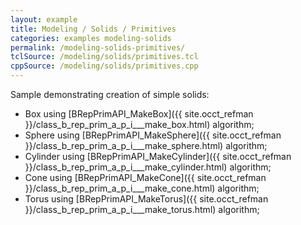 ```yaml
---
layout: example
title: Modeling / Solids / Primitives
categories: examples modeling-solids
permalink: /modeling-solids-primitives/
tclSource: /modeling/solids/primitives.tcl
cppSource: /modeling/solids/primitives.cpp
---
```


Sample demonstrating creation of simple solids:
- Box using [BRepPrimAPI_MakeBox]({{ site.occt_refman }}/class_b_rep_prim_a_p_i___make_box.html) algorithm;
- Sphere using [BRepPrimAPI_MakeSphere]({{ site.occt_refman }}/class_b_rep_prim_a_p_i___make_sphere.html) algorithm;
- Cylinder using [BRepPrimAPI_MakeCylinder]({{ site.occt_refman }}/class_b_rep_prim_a_p_i___make_cylinder.html) algorithm;
- Cone using [BRepPrimAPI_MakeCone]({{ site.occt_refman }}/class_b_rep_prim_a_p_i___make_cone.html) algorithm;
- Torus using [BRepPrimAPI_MakeTorus]({{ site.occt_refman }}/class_b_rep_prim_a_p_i___make_torus.html) algorithm;
